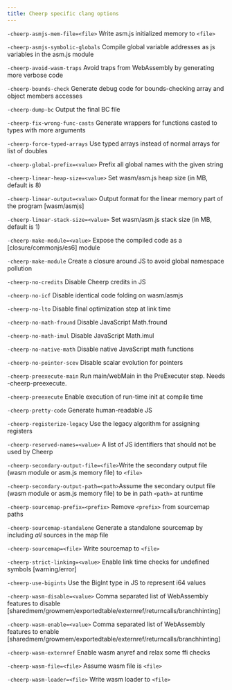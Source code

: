 ```yaml
---
title: Cheerp specific clang options
---
```


  `-cheerp-asmjs-mem-file=<file>`       Write asm.js initialized memory to `<file>`

  `-cheerp-asmjs-symbolic-globals`      Compile global variable addresses as js variables in the asm.js module

  `-cheerp-avoid-wasm-traps`            Avoid traps from WebAssembly by generating more verbose code

  `-cheerp-bounds-check`                Generate debug code for bounds-checking array and object members accesses

  `-cheerp-dump-bc`                     Output the final BC file

  `-cheerp-fix-wrong-func-casts`        Generate wrappers for functions casted to types with more arguments

  `-cheerp-force-typed-arrays`          Use typed arrays instead of normal arrays for list of doubles

  `-cheerp-global-prefix=<value>`       Prefix all global names with the given string

  `-cheerp-linear-heap-size=<value>`    Set wasm/asm.js heap size (in MB, default is 8)

  `-cheerp-linear-output=<value>`       Output format for the linear memory part of the program [wasm/asmjs]

  `-cheerp-linear-stack-size=<value>`   Set wasm/asm.js stack size (in MB, default is 1)

  `-cheerp-make-module=<value>`         Expose the compiled code as a [closure/commonjs/es6] module

  `-cheerp-make-module`                 Create a closure around JS to avoid global namespace pollution

  `-cheerp-no-credits`                  Disable Cheerp credits in JS

  `-cheerp-no-icf`                      Disable identical code folding on wasm/asmjs

  `-cheerp-no-lto`                      Disable final optimization step at link time

  `-cheerp-no-math-fround`              Disable JavaScript Math.fround

  `-cheerp-no-math-imul`                Disable JavaScript Math.imul

  `-cheerp-no-native-math`              Disable native JavaScript math functions

  `-cheerp-no-pointer-scev`             Disable scalar evolution for pointers

  `-cheerp-preexecute-main`             Run main/webMain in the PreExecuter step. Needs -cheerp-preexecute.

  `-cheerp-preexecute`                  Enable execution of run-time init at compile time

  `-cheerp-pretty-code`                 Generate human-readable JS

  `-cheerp-registerize-legacy`          Use the legacy algorithm for assigning registers

  `-cheerp-reserved-names=<value>`      A list of JS identifiers that should not be used by Cheerp

  `-cheerp-secondary-output-file=<file>`Write the secondary output file (wasm module or asm.js memory file) to `<file>`

  `-cheerp-secondary-output-path=<path>`Assume the secondary output file (wasm module or asm.js memory file) to be in path `<path>` at runtime

  `-cheerp-sourcemap-prefix=<prefix>`   Remove `<prefix>` from sourcemap paths

  `-cheerp-sourcemap-standalone`        Generate a standalone sourcemap by including _all_ sources in the map file

  `-cheerp-sourcemap=<file>`            Write sourcemap to `<file>`

  `-cheerp-strict-linking=<value>`      Enable link time checks for undefined symbols [warning/error]

  `-cheerp-use-bigints`                 Use the BigInt type in JS to represent i64 values

  `-cheerp-wasm-disable=<value>`        Comma separated list of WebAssembly features to disable [sharedmem/growmem/exportedtable/externref/returncalls/branchhinting]

  `-cheerp-wasm-enable=<value>`         Comma separated list of WebAssembly features to enable [sharedmem/growmem/exportedtable/externref/returncalls/branchhinting]

  `-cheerp-wasm-externref`              Enable wasm anyref and relax some ffi checks

  `-cheerp-wasm-file=<file>`            Assume wasm file is `<file>`

  `-cheerp-wasm-loader=<file>`          Write wasm loader to `<file>`
